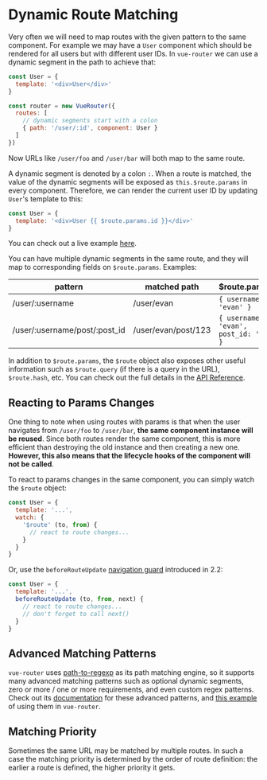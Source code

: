 # Dynamic Route Matching

Very often we will need to map routes with the given pattern to the same component. For example we may have a `User` component which should be rendered for all users but with different user IDs. In `vue-router` we can use a dynamic segment in the path to achieve that:

``` js
const User = {
  template: '<div>User</div>'
}

const router = new VueRouter({
  routes: [
    // dynamic segments start with a colon
    { path: '/user/:id', component: User }
  ]
})
```

Now URLs like `/user/foo` and `/user/bar` will both map to the same route.

A dynamic segment is denoted by a colon `:`. When a route is matched, the value of the dynamic segments will be exposed as `this.$route.params` in every component. Therefore, we can render the current user ID by updating `User`'s template to this:

``` js
const User = {
  template: '<div>User {{ $route.params.id }}</div>'
}
```

You can check out a live example [here](https://jsfiddle.net/yyx990803/4xfa2f19/).

You can have multiple dynamic segments in the same route, and they will map to corresponding fields on `$route.params`. Examples:

| pattern | matched path | $route.params |
|---------|------|--------|
| /user/:username | /user/evan | `{ username: 'evan' }` |
| /user/:username/post/:post_id | /user/evan/post/123 | `{ username: 'evan', post_id: '123' }` |

In addition to `$route.params`, the `$route` object also exposes other useful information such as `$route.query` (if there is a query in the URL), `$route.hash`, etc. You can check out the full details in the [API Reference](../../api/#the-route-object).

## Reacting to Params Changes

One thing to note when using routes with params is that when the user navigates from `/user/foo` to `/user/bar`, **the same component instance will be reused**. Since both routes render the same component, this is more efficient than destroying the old instance and then creating a new one. **However, this also means that the lifecycle hooks of the component will not be called**.

To react to params changes in the same component, you can simply watch the `$route` object:

``` js
const User = {
  template: '...',
  watch: {
    '$route' (to, from) {
      // react to route changes...
    }
  }
}
```

Or, use the `beforeRouteUpdate` [navigation guard](../advanced/navigation-guards.html) introduced in 2.2:

``` js
const User = {
  template: '...',
  beforeRouteUpdate (to, from, next) {
    // react to route changes...
    // don't forget to call next()
  }
}
```

## Advanced Matching Patterns

`vue-router` uses [path-to-regexp](https://github.com/pillarjs/path-to-regexp) as its path matching engine, so it supports many advanced matching patterns such as optional dynamic segments, zero or more / one or more requirements, and even custom regex patterns. Check out its [documentation](https://github.com/pillarjs/path-to-regexp#parameters) for these advanced patterns, and [this example](https://github.com/vuejs/vue-router/blob/dev/examples/route-matching/app.js) of using them in `vue-router`.

## Matching Priority

Sometimes the same URL may be matched by multiple routes. In such a case the matching priority is determined by the order of route definition: the earlier a route is defined, the higher priority it gets.
